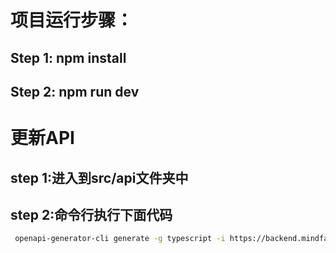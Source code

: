 # 项目运行步骤：
## Step 1: npm install

## Step 2: npm run dev

# 更新API
## step 1:进入到src/api文件夹中
## step 2:命令行执行下面代码
```bash
 openapi-generator-cli generate -g typescript -i https://backend.mindfans.ai/voice-agent/test/api/openapi.json --additional-properties=useSingleRequestParameter=true,usePromises=true -o fe-client-typescript
``` 

